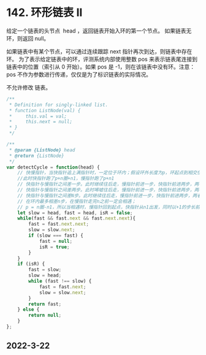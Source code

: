 # 142. 环形链表 II

给定一个链表的头节点  head ，返回链表开始入环的第一个节点。 如果链表无环，则返回 null。

如果链表中有某个节点，可以通过连续跟踪 next 指针再次到达，则链表中存在环。 为了表示给定链表中的环，评测系统内部使用整数 pos 来表示链表尾连接到链表中的位置（索引从 0 开始）。如果 pos 是 -1，则在该链表中没有环。注意：pos 不作为参数进行传递，仅仅是为了标识链表的实际情况。

不允许修改 链表。

```javascript
/**
 * Definition for singly-linked list.
 * function ListNode(val) {
 *     this.val = val;
 *     this.next = null;
 * }
 */

/**
 * @param {ListNode} head
 * @return {ListNode}
 */
var detectCycle = function(head) {
    // 快慢指针，当快指针追上满指针时，一定位于环内；假设环外长度为p，环起点到相交位置为n1，剩余长度为n2;
    //此时快指针跑了p+n圈+n1，慢指针跑了p+n1
    // 快指针与慢指针之间差一步。此时继续往后走，慢指针前进一步，快指针前进两步，两者相遇。
    // 快指针与慢指针之间差两步。此时唏嘘往后走，慢指针前进一步，快指针前进两步，两者之间相差一步，转化为第一种情况。
    // 快指针与慢指针之间差N步。此时继续往后走，慢指针前进一步，快指针前进两步，两者之间相差(N+1-2)-> N-1步。
    // 在环内最多相差n步，在慢指针走完n之前一定会相遇；
    // p = n圈-n1，所以当相遇时，慢指针回到起点，快指针从n1出发，同时以+1的步长前进，相遇的地方及环的起点；
    let slow = head, fast = head, isR = false;
    while(fast && fast.next && fast.next.next){
        fast = fast.next.next;
        slow = slow.next;
        if (slow === fast) {
            fast = null;
            isR = true;
        }
    }
    if (isR) {
        fast = slow;
        slow = head;
        while (fast !== slow) {
            fast = fast.next;
            slow = slow.next;
        }
        return fast;
    } else {
        return null;
    }
};
```
## 2022-3-22
